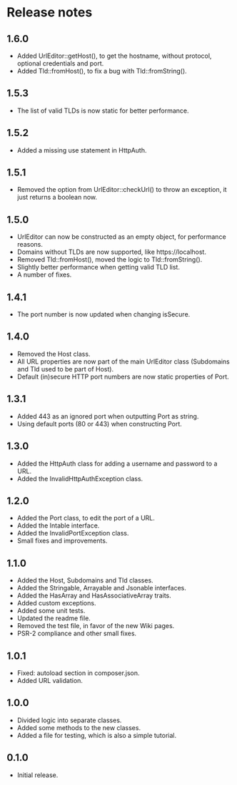 # Release notes

## 1.6.0

* Added UrlEditor::getHost(), to get the hostname, without protocol, optional credentials and port.
* Added Tld::fromHost(), to fix a bug with Tld::fromString().

## 1.5.3

* The list of valid TLDs is now static for better performance.

## 1.5.2

* Added a missing use statement in HttpAuth.

## 1.5.1

* Removed the option from UrlEditor::checkUrl() to throw an exception, it just returns a boolean now.

## 1.5.0

* UrlEditor can now be constructed as an empty object, for performance reasons.
* Domains without TLDs are now supported, like https://localhost.
* Removed Tld::fromHost(), moved the logic to Tld::fromString().
* Slightly better performance when getting valid TLD list.
* A number of fixes.

## 1.4.1

* The port number is now updated when changing isSecure.

## 1.4.0

* Removed the Host class.
* All URL properties are now part of the main UrlEditor class (Subdomains and Tld used to be part of Host).
* Default (in)secure HTTP port numbers are now static properties of Port.

## 1.3.1

* Added 443 as an ignored port when outputting Port as string.
* Using default ports (80 or 443) when constructing Port.

## 1.3.0

* Added the HttpAuth class for adding a username and password to a URL.
* Added the InvalidHttpAuthException class.

## 1.2.0

* Added the Port class, to edit the port of a URL.
* Added the Intable interface.
* Added the InvalidPortException class.
* Small fixes and improvements.

## 1.1.0

* Added the Host, Subdomains and Tld classes.
* Added the Stringable, Arrayable and Jsonable interfaces.
* Added the HasArray and HasAssociativeArray traits.
* Added custom exceptions.
* Added some unit tests.
* Updated the readme file.
* Removed the test file, in favor of the new Wiki pages.
* PSR-2 compliance and other small fixes.

## 1.0.1

* Fixed: autoload section in composer.json.
* Added URL validation.

## 1.0.0

* Divided logic into separate classes.
* Added some methods to the new classes.
* Added a file for testing, which is also a simple tutorial.

## 0.1.0

* Initial release.
